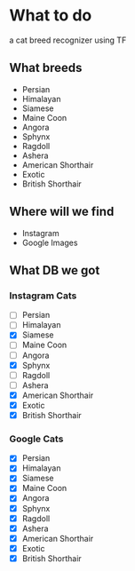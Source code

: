 
# What to do

a cat breed recognizer using TF

## What breeds

* Persian
* Himalayan
* Siamese
* Maine Coon
* Angora
* Sphynx
* Ragdoll
* Ashera
* American Shorthair
* Exotic
* British Shorthair

## Where will we find

* Instagram
* Google Images


## What DB we got

### Instagram Cats

- [ ] Persian
- [ ] Himalayan
- [x] Siamese
- [ ] Maine Coon
- [ ] Angora
- [X] Sphynx
- [ ] Ragdoll
- [ ] Ashera
- [x] American Shorthair
- [X] Exotic
- [x] British Shorthair

### Google Cats

- [X] Persian
- [X] Himalayan
- [x] Siamese
- [X] Maine Coon
- [X] Angora
- [X] Sphynx
- [X] Ragdoll
- [X] Ashera
- [x] American Shorthair
- [X] Exotic
- [x] British Shorthair
